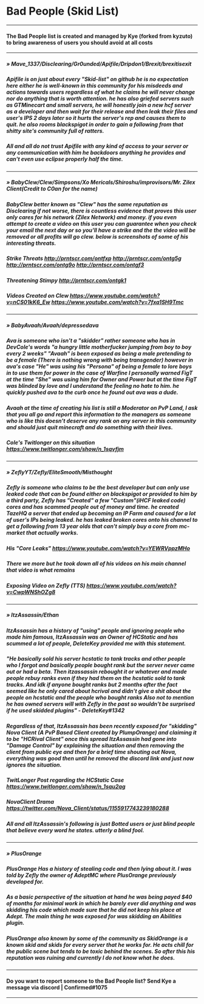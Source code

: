 # Bad People (Skid List)
___
#### The Bad People list is created and managed by Kye (forked from kyzuto) to bring awareness of users you should avoid at all costs
___

##### » Mave_1337/Disclearing/Gr0unded/Apifile/Dripdon1/Brexit/brexitisexit
##### Apifile is on just about every "Skid-list" on github he is no expectation here either he is well-known in this community for his misdeeds and actions towards users regardless of what he claims he will never change nor do anything that is worth attention. he has also griefed servers such as GTMinecart and small servers, he will honestly join a new hcf server as a developer and then wait for their release and then leak their files and user's IPS 2 days later so it hurts the server's rep and causes them to quit. he also rooms blackspigot in order to gain a following from that shitty site's community full of ratters.
##### All and all do not trust Apifile with any kind of access to your server or any communication with him he backdoors anything he provides and can't even use eclipse properly half the time.
___

##### » BabyClew/Clew/Simpsons/Xo Mericals/Shiroshu/improvisors/Mr. Zilex Client(Credit to C0an for the name)

##### BabyClew better known as "Clew" has the same reputation as Disclearing if not worse, there is countless evidence that proves this user only cares for his network (Zilex Network) and money. if you even attempt to create a video on this user you can guarantee when you check your email the next day or so you'll have a strike and the the video will be removed or all profits will go clew. below is screenshots of some of his interesting threats.

##### Strike Threats http://prntscr.com/ontfxp http://prntscr.com/ontg5g http://prntscr.com/ontg9o http://prntscr.com/ontgf3
##### Threatening Stimpy http://prntscr.com/ontgk1
##### Videos Created on Clew https://www.youtube.com/watch?v=nCS01kK6_Ew https://www.youtube.com/watch?v=7fxa1SH9Tmc
___

##### » BabyAvaah/Avaah/depressedava

##### Ava is someone who isn't a "skidder" rather someone who has in DevCole's words "a hungry little motherfucker jumping from boy to boy every 2 weeks" "Avaah" is been exposed as being a male pretending to be a female (There is nothing wrong with being transgender) however in ava's case "He" was using his "Persona" of being a female to lore boys in to use them for power in the case of Warfine I personally warned FigT at the time "She" was using him for Owner and Power but at the time FigT was blinded by love and I understand the feeling no hate to him. he quickly pushed ava to the curb once he found out ava was a dude.

##### Avaah at the time of creating his list is still a Moderator on PvP Land, I ask that you all go and report this information to the managers as someone who is like this doesn't deserve any rank on any server in this community and should just quit minecraft and do something with their lives.

##### Cole's Twitlonger on this situation https://www.twitlonger.com/show/n_1sqvfjm 
___

##### » ZeflyYT/Zefly/EliteSmooth/Misthought

##### Zefly is someone who claims to be the best developer but can only use leaked code that can be found either on blackspigot or provided to him by a third party, Zefly has "Created" a few "Custom"(iHCF leaked code) cores and has scammed people out of money and time. he created TazeHQ a server that ended up becoming an IP Farm and caused for a lot of user's IPs being leaked. he has leaked broken cores onto his channel to get a following from 13 year olds that can't simply buy a core from mc-market that actually works. 

##### His "Core Leaks" https://www.youtube.com/watch?v=YEWRVppzMHo
##### There we more but he took down all of his videos on his main channel that video is what remains

##### Exposing Video on Zefly (TTS) https://www.youtube.com/watch?v=CwpWNShOZg8
___

##### » ItzAssassin/Ethan

##### ItzAssassin has a history of "using" people and ignoring people who made him famous, ItzAssassin was an Owner of HCStatic and has scummed a lot of people, DeleteKey provided me with this statement.

##### "He basically sold his server hcstatic to tank tracks and other people who I forgot and basically people bought rank but the server never came out or had a beta. Then itzassassin rebought it or whatever and made people rebuy ranks even if they had them on the hcstatic sold to tank tracks. And idk if anyone bought ranks but 2 months after the fact seemed like he only cared about hcrival and didn't give a shit about the people on hcstatic and the people who bought ranks Also not to mention he has owned servers will with Zefly in the past so wouldn't be surprised if he used skidded plugins" - DeleteKey#1342

##### Regardless of that, ItzAssassin has been recently exposed for "skidding" Nova Client (A PvP Based Client created by PlumpOrange) and claiming it to be "HCRival Client" once this spread ItzAssassin had gone into "Damage Control" by explaining the situation and then removing the client from public eye and then for a brief time shouting out Nova, everything was good then until he removed the discord link and just now ignores the situation.

##### TwitLonger Post regarding the HCStatic Case https://www.twitlonger.com/show/n_1squ2qg
##### NovaClient Drama https://twitter.com/Nova_Client/status/1155917743239180288

##### All and all ItzAssassin's following is just Botted users or just blind people that believe every word he states. utterly a blind fool.

___

##### » PlusOrange

##### PlusOrange Has a history of stealing code and then lying about it. I was told by Zefly the owner of AdeptMC where PlusOrange previously developed for.

##### As a basic perspective of the situation at hand he was being payed $40 of months for minimal work in which he barely ever did anything and was skidding his code which made sure that he did not keep his place at Adept. The main thing he was exposed for was skidding an Abilities plugin.

##### PlusOrange also known by some of the community as SkidOrange is a known skid and skids for every server that he works for. He acts chill for the public scene but tends to be toxic behind the scenes. So after this his reputation was ruining and currently I do not know what he does.

___
#### Do you want to report someone to the Bad People list? Send Kye a message via discord | Confirmed#1075
___
